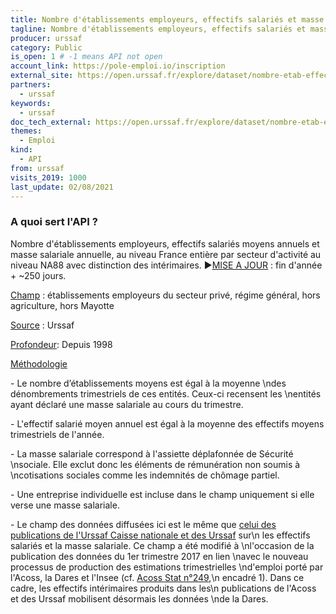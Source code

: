 ```yaml
---
title: Nombre d'établissements employeurs, effectifs salariés et masse salariale du secteur privé, France entière x NA88i (1998-2020)
tagline: Nombre d'établissements employeurs, effectifs salariés et masse salariale du secteur privé, France entière x NA88i (1998-2020)
producer: urssaf
category: Public
is_open: 1 # -1 means API not open
account_link: https://pole-emploi.io/inscription
external_site: https://open.urssaf.fr/explore/dataset/nombre-etab-effectifs-salaries-et-masse-salariale-secteur-prive-france-x-na88/api/
partners:
  - urssaf
keywords:
  - urssaf
doc_tech_external: https://open.urssaf.fr/explore/dataset/nombre-etab-effectifs-salaries-et-masse-salariale-secteur-prive-france-x-na88/api/
themes:
  - Emploi
kind:
  - API
from: urssaf
visits_2019: 1000
last_update: 02/08/2021
---
```


### A quoi sert l'API ?

<p>Nombre d'établissements employeurs, effectifs salariés moyens annuels et masse salariale annuelle, au niveau France entière par secteur d'activité au niveau NA88 avec distinction des intérimaires.<span style=\"font-size: 0.833rem;\"> </span><span style=\"font-family: Arial, sans-serif; font-size: 11pt;\">►</span><u style=\"font-size: 0.833rem; font-weight: bolder; font-family: inherit;\"><a href=\"https://open.urssaf.fr/explore/dataset/planning-de-mise-a-jour/table/?sort=date_de_mise_a_jour\" target=\"_blank\">MISE A JOUR</a></u><span style=\"font-size: 0.833rem; font-weight: bolder; font-family: inherit;\"> : fin d'année + ~250 jours.</span></p><p style='font-family: -apple-system, BlinkMacSystemFont, \"Segoe UI\", Roboto, Helvetica, Arial, sans-serif;'><span style=\"font-family: inherit;\"><u>Champ</u> : établissements employeurs du secteur privé, régime général, hors agriculture, hors Mayotte <br/></span></p><u style=\"font-family: inherit;\">Source</u> : Urssaf<p></p><p></p><p><u style=\"font-family: inherit;\">Profondeur</u>: Depuis 1998<br/></p><p><u>Méthodologie</u></p><p><span style='font-size:7.5pt;font-family:\"Times\",serif;\nmso-fareast-font-family:Times;mso-bidi-font-family:\"Times New Roman\";\nletter-spacing:-.2pt;mso-ansi-language:FR;mso-fareast-language:FR;mso-bidi-language:\nAR-SA'></span>- Le nombre d’établissements moyens est égal à la moyenne \ndes dénombrements trimestriels de ces entités. Ceux-ci recensent les \nentités ayant déclaré une masse salariale au cours du trimestre.<br/></p><p>- L'effectif salarié moyen annuel est égal à la moyenne des effectifs moyens trimestriels de l'année.<br/></p><p>- La masse salariale correspond à l'assiette déplafonnée de Sécurité \nsociale. Elle exclut donc les éléments de rémunération non soumis à \ncotisations sociales comme les indemnités de chômage partiel.</p><p>- Une entreprise individuelle est incluse dans le champ uniquement si elle verse une masse salariale.<br/></p><p>- Le champ des données diffusées ici est le même que <a href=\"https://www.acoss.fr/home/observatoire-economique/sources-et-methodologie/methodologie/champ-concurrentiel.html\" target=\"_blank\" title=\"Champ concurrentiel\">celui des publications de l'Urssaf Caisse nationale et des Urssaf</a> sur\n les effectifs salariés et la masse salariale. Ce champ a été modifié à \nl'occasion de la publication des données du 1er trimestre 2017 en lien \navec le nouveau processus de production des estimations trimestrielles \nd'emploi porté par l'Acoss, la Dares et l'Insee (cf. <a href=\"https://www.acoss.fr/files/Publications/Acoss_Stat/Acoss_Stat_249.pdf\" target=\"_blank\" title=\"Acoss_Stat_249.pdf\">Acoss Stat n°249</a>,\n encadré 1). Dans ce cadre, les effectifs intérimaires produits dans les\n publications de l'Acoss et des Urssaf mobilisent désormais les données \nde la Dares. <br/></p><p></p>
